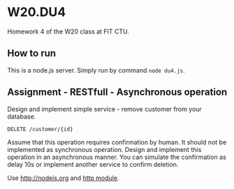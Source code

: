 # W20.DU4
Homework 4 of the W20 class at FIT CTU.

## How to run
This is a node.js server. Simply run by command ``node du4.js``.

## Assignment - RESTfull - Asynchronous operation

Design and implement simple service - remove customer from your database.

``DELETE /customer/{id}``

Assume that this operation requires confirmation by human. It should not be implemented as synchronous operation. Design and implement this operation in an asynchronous manner. You can simulate the confirmation as delay 10s or implement another service to confirm deletion.

Use http://nodejs.org and [http module](http://nodejs.org/api/http.html).

